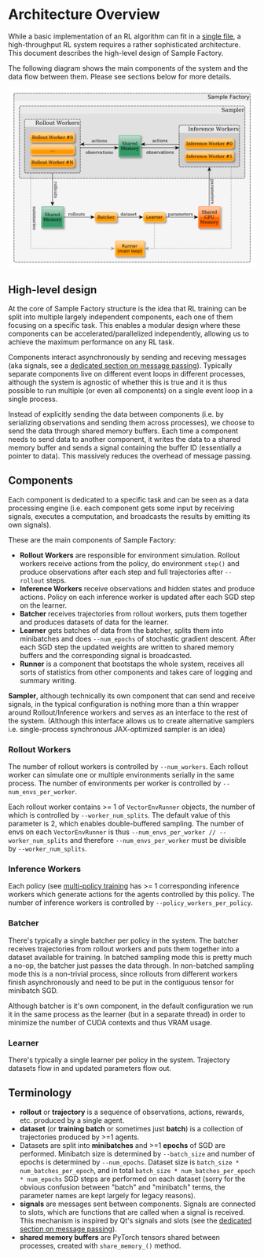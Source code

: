 # Architecture Overview

While a basic implementation of an RL algorithm can fit in a [single file](https://cleanrl.dev/), a high-throughput
RL system requires a rather sophisticated architecture. This document describes the high-level design of Sample Factory.

The following diagram shows the main components of the system and the data flow between them. Please see sections below for more details.

<img src="https://github.com/alex-petrenko/sf_assets/blob/main/docs/arch/arch_diag.png?raw=true" alt="Architecture Diagram" width="1280">

## High-level design

At the core of Sample Factory structure is the idea that RL training can be split into multiple largely independent components,
each one of them focusing on a specific task. This enables a modular design where these components can be
accelerated/parallelized independently, allowing us to achieve the maximum performance on any RL task.

Components interact asynchronously by sending and receving messages (aka signals, see a [dedicated section on message passing](06-architecture/message-passing.md)).
Typically separate components live on different event loops in different processes, although the system is agnostic of
whether this is true and it is thus possible to run multiple (or even all components) on a single event loop in a single process. 

Instead of explicitly sending the data between components (i.e. by serializing observations and sending them across processes),
we choose to send the data through shared memory buffers.
Each time a component needs to send data to another component, it writes the data to a shared memory buffer and sends a signal
containing the buffer ID (essentially a pointer to data). This massively reduces the overhead of message passing.

## Components

Each component is dedicated to a specific task and can be seen as a data processing engine (i.e. each component
gets some input by receiving signals, executes a computation, and broadcasts the results by emitting its own signals).

These are the main components of Sample Factory:

* **Rollout Workers** are responsible for environment simulation. Rollout workers receive actions from the policy,
do environment `step()` and produce observations after each step and full trajectories after `--rollout` steps.
* **Inference Workers** receive observations and hidden states and produce actions. Policy on each inference worker
is updated after each SGD step on the learner.
* **Batcher** receives trajectories from rollout workers, puts them together and produces datasets of data for the learner.
* **Learner** gets batches of data from the batcher, splits them into minibatches and does `--num_epochs` of
stochastic gradient descent. After each SGD step the updated weights are written to shared memory buffers and the corresponding
signal is broadcasted.
* **Runner** is a component that bootstaps the whole system, receives all sorts of statistics from other components and
takes care of logging and summary writing.

**Sampler**, although technically its own component that can send and receive signals, in the typical configuration
is nothing more than a thin wrapper around Rollout/Inference workers and serves as an interface to the rest of the system.
(Although this interface allows us to create alternative samplers i.e. single-process synchronous JAX-optimized sampler is an idea)

### Rollout Workers

The number of rollout workers is controlled by `--num_workers`. Each rollout worker can simulate one or multiple environments
serially in the same process. The number of environments per worker is controlled by `--num_envs_per_worker`.

Each rollout worker contains >= 1 of `VectorEnvRunner` objects, the number of which is controlled by `--worker_num_splits`.
The default value of this parameter is 2, which enables double-buffered sampling. The number of envs on each
`VectorEnvRunner` is thus `--num_envs_per_worker // --worker_num_splits` and therefore `--num_envs_per_worker` must be divisible by `--worker_num_splits`.

### Inference Workers

Each policy (see [multi-policy training](../07-advanced-topics/multi-policy-training.md) has >= 1 corresponding inference workers
which generate actions for the agents controlled by this policy.
The number of inference workers is controlled by `--policy_workers_per_policy`.

### Batcher

There's typically a single batcher per policy in the system.
The batcher receives trajectories from rollout workers and puts them together into a dataset available for training.
In batched sampling mode this is pretty much a no-op, the batcher just passes the data through.
In non-batched sampling mode this is a non-trivial process, since rollouts from different workers finish
asynchronously and need to be put in the contiguous tensor for minibatch SGD.

Although batcher is it's own component, in the default configuration we run it in the same process as the learner (but in a separate thread)
in order to minimize the number of CUDA contexts and thus VRAM usage.

### Learner

There's typically a single learner per policy in the system.
Trajectory datasets flow in and updated parameters flow out.

## Terminology

* **rollout** or **trajectory** is a sequence of observations, actions, rewards, etc. produced by a single agent.
* **dataset** (or **training batch** or sometimes just **batch**) is a collection of trajectories produced by >=1 agents.
* Datasets are split into **minibatches** and >=1 **epochs** of SGD are performed.
Minibatch size is determined by `--batch_size` and number of epochs is determined by `--num_epochs`. Dataset size is
`batch_size * num_batches_per_epoch`, and in total `batch_size * num_batches_per_epoch * num_epochs` SGD steps are performed
on each dataset (sorry for the obvious confusion between "batch" and "minibatch" terms, the parameter names are kept largely for legacy reasons).
* **signals** are messages sent between components. Signals are connected to slots, which are functions that are called
when a signal is received. This mechanism is inspired by Qt's signals and slots (see the [dedicated section on message passing](06-architecture/message-passing.md)).
* **shared memory buffers** are PyTorch tensors shared between processes, created with `share_memory_()` method.